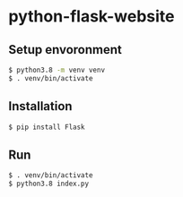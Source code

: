 # python-flask-website

## Setup envoronment

```bash
$ python3.8 -m venv venv
$ . venv/bin/activate
```

## Installation

```bash
$ pip install Flask
```

## Run

```bash
$ . venv/bin/activate
$ python3.8 index.py
```
